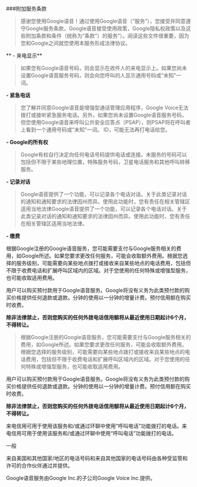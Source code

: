 ###附加服务条款

> 感谢您使用Google语音！通过使用Google语音（“服务”），您接受并同意遵守Google服务条款，Google语音接受使用政策，Google隐私权政策以及这些附加条款和条件（统称为“条款”）的服务“）。阅读这些文件很重要，因为您和Google之间就您使用本服务形成法律协议。

** - 来电显示**

> 如果您有Google语音号码，则会显示在收件人的来电显示上。如果您尚未设置Google语音服务号码，则会向您呼叫的人显示通用号码或“未知”一词。

**- 紧急电话**

> 您了解并同意Google语音是增强型通话管理应用程序，Google Voice无法拨打或接听紧急服务电话。另外，如果您尚未设置Google语音服务号码，但您使用Google语音来呼叫公共安全应答点（PSAP），则PSAP将在呼叫者上看到一个通用号码或“未知”一词。 ID，可能无法再打电话给您。

**- Google的所有权**

> Google有权自行决定向任何电话号码提供电话或连接。未服务的号码可以包括但不限于某些地理位置，特殊服务号码，卫星电话服务和其他呼叫转移服务。

**- 记录对话**

> Google语音提供了一个功能，可以记录各个电话对话。关于此类记录对话的通知和通知要求的法律因州而异。使用此功能时，您有责任在相关管辖区适用当地法律Google语音提供了一个功能，可以记录各个电话对话。关于此类记录对话的通知和通知要求的法律因州而异。使用此功能时，您有责任在相关管辖区适用当地法律。

**- 缴费**

根据Google注册的Google语音服务，您可能需要支付与Google服务相关的费用，如Google所述。如果您要求更改任何服务，可能会收取额外费用。根据您选择的服务级别，可能需要向某些地点拨打或接收来自某些地点的电话费用，包括但不限于收费电话和扩展呼叫区域内的区域。对于您使用的任何特殊或增强型服务，也可能收取适用费用。

用户可以购买预付款用于Google语音服务。Google将没有义务为此类预付款的购买价格提供任何退款或退款。分钟的使用以一分钟的增量计费。预付信用额在购买时收费。

**除非法律禁止，否则您购买的任何外拨电话信用额将从最近使用日期起计6个月，不得转让。**

> 根据Google注册的Google语音服务，您可能需要支付与Google服务相关的费用，如Google所述。如果您要求更改任何服务，可能会收取额外费用。根据您选择的服务级别，可能需要向某些地点拨打或接收来自某些地点的电话费用，包括但不限于收费电话和扩展呼叫区域内的区域。对于您使用的任何特殊或增强型服务，也可能收取适用费用。

用户可以购买预付款用于Google语音服务。Google将没有义务为此类预付款的购买价格提供任何退款或退款。分钟的使用以一分钟的增量计费。预付信用额在购买时收费。

**除非法律禁止，否则您购买的任何外拨电话信用额将从最近使用日期起计6个月，不得转让。**

来电信用可用于使用该服务和/或通过环聊中使用“呼叫电话”功能拨打的电话。来电信用可用于使用该服务和/或通过环聊中使用“呼叫电话”功能拨打的电话。

一般

来自美国和其他国家/地区的电话号码和来自其他国家的电话号码由各种受监管和许可的合作伙伴通过并提供。

Google语音服务由Google Inc.的子公司Google Voice Inc.提供。
